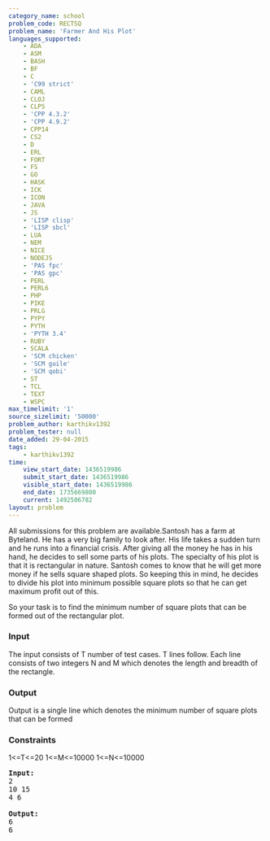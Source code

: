 ```yaml
---
category_name: school
problem_code: RECTSQ
problem_name: 'Farmer And His Plot'
languages_supported:
    - ADA
    - ASM
    - BASH
    - BF
    - C
    - 'C99 strict'
    - CAML
    - CLOJ
    - CLPS
    - 'CPP 4.3.2'
    - 'CPP 4.9.2'
    - CPP14
    - CS2
    - D
    - ERL
    - FORT
    - FS
    - GO
    - HASK
    - ICK
    - ICON
    - JAVA
    - JS
    - 'LISP clisp'
    - 'LISP sbcl'
    - LUA
    - NEM
    - NICE
    - NODEJS
    - 'PAS fpc'
    - 'PAS gpc'
    - PERL
    - PERL6
    - PHP
    - PIKE
    - PRLG
    - PYPY
    - PYTH
    - 'PYTH 3.4'
    - RUBY
    - SCALA
    - 'SCM chicken'
    - 'SCM guile'
    - 'SCM qobi'
    - ST
    - TCL
    - TEXT
    - WSPC
max_timelimit: '1'
source_sizelimit: '50000'
problem_author: karthikv1392
problem_tester: null
date_added: 29-04-2015
tags:
    - karthikv1392
time:
    view_start_date: 1436519986
    submit_start_date: 1436519986
    visible_start_date: 1436519986
    end_date: 1735669800
    current: 1492506782
layout: problem
---
```

All submissions for this problem are available.Santosh has a farm at Byteland. He has a very big family to look after. His life takes a sudden turn and he runs into a financial crisis. After giving all the money he has in his hand, he decides to sell some parts of his plots. The specialty of his plot is that it is rectangular in nature. Santosh comes to know that he will get more money if he sells square shaped plots. So keeping this in mind, he decides to divide his plot into minimum possible square plots so that he can get maximum profit out of this.

So your task is to find the minimum number of square plots that can be formed out of the rectangular plot.

### Input

The input consists of T number of test cases. T lines follow. Each line consists of two integers N and M which denotes the length and breadth of the rectangle.

### Output

Output is a single line which denotes the minimum number of square plots that can be formed

### Constraints

1<=T<=20 
1<=M<=10000 
1<=N<=10000

<pre><b>Input:</b>
2
10 15
4 6

<b>Output:</b>
6
6
</pre>